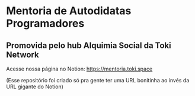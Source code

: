 # Mentoria de Autodidatas Programadores

## Promovida pelo hub Alquimia Social da Toki Network

Acesse nossa página no Notion: https://mentoria.toki.space

(Esse repositório foi criado só pra gente ter uma URL bonitinha ao invés da URL gigante do Notion)
